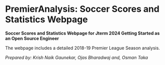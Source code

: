 # PremierAnalysis: Soccer Scores and Statistics Webpage

**Soccer Scores and Statistics Webpage for Jterm 2024 Getting Started as an Open Source Engineer**

The webpage includes a detailed 2018-19 Premier League Season analysis. 

*Prepared by: Krish Naik Gaunekar, Ojas Bharadwaj and, Osman Taka*
